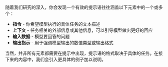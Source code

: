 随着我们研究的深入，你会发现一个有效的提示语往往涵盖以下元素中的一个或多个：
- **指令** - 你希望模型执行的具体任务的文本描述
- **上下文** - 任务相关的外部信息或其他信息，可以引导模型做出更好的回应
- **输入数据** - 模型要回答的问题
- **输出指示** - 用于强调模型输出的数值类型或输出格式

当然，并非所有元素都需要在提示中出现，提示语的格式取决于具体的任务。在接下来的内容中，我们会引入更具体的例子加以说明。
